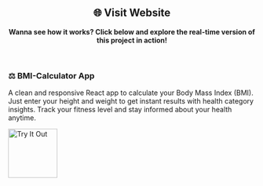 <div align="center">
  <h2>🌐 Visit Website</h2>
  <p><strong>Wanna see how it works? Click below and explore the real-time version of this project in action!</strong></p>
</div><br>
<h3>⚖️ BMI-Calculator App </h3>
<p>A clean and responsive React app to calculate your Body Mass Index (BMI).
Just enter your height and weight to get instant results with health category insights.
Track your fitness level and stay informed about your health anytime.
</p>
<a href="https://bmicalculator-sivakumar.netlify.app/" target ="_blank">
  <img src="https://cdn-icons-png.flaticon.com/128/14018/14018663.png" alt="Try It Out" width="100">
</a>
